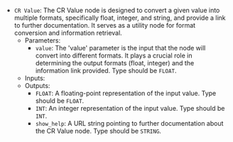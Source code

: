 - `CR Value`: The CR Value node is designed to convert a given value into multiple formats, specifically float, integer, and string, and provide a link to further documentation. It serves as a utility node for format conversion and information retrieval.
    - Parameters:
        - `value`: The 'value' parameter is the input that the node will convert into different formats. It plays a crucial role in determining the output formats (float, integer) and the information link provided. Type should be `FLOAT`.
    - Inputs:
    - Outputs:
        - `FLOAT`: A floating-point representation of the input value. Type should be `FLOAT`.
        - `INT`: An integer representation of the input value. Type should be `INT`.
        - `show_help`: A URL string pointing to further documentation about the CR Value node. Type should be `STRING`.
